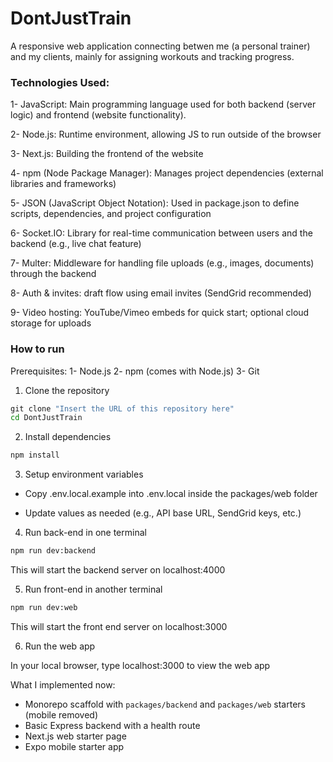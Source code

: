 # DontJustTrain

A responsive web application connecting betwen me (a personal trainer) and my clients, mainly for assigning workouts and tracking progress. 

### Technologies Used:

1- JavaScript:  Main programming language used for both backend (server logic) and frontend (website functionality).

2- Node.js: Runtime environment, allowing JS to run outside of the browser

3- Next.js: Building the frontend of the website

4- npm (Node Package Manager): Manages project dependencies (external libraries and frameworks)

5- JSON (JavaScript Object Notation): Used in package.json to define scripts, dependencies, and project configuration

6- Socket.IO: Library for real-time communication between users and the backend (e.g., live chat feature)

7- Multer: Middleware for handling file uploads (e.g., images, documents) through the backend

8- Auth & invites: draft flow using email invites (SendGrid recommended)

9- Video hosting: YouTube/Vimeo embeds for quick start; optional cloud storage for uploads

### How to run

Prerequisites:
1- Node.js 
2- npm (comes with Node.js)
3- Git

1. Clone the repository

```cmd
git clone "Insert the URL of this repository here"
cd DontJustTrain
```

2. Install dependencies

```cmd
npm install
```

3. Setup environment variables

- Copy .env.local.example into .env.local inside the packages/web folder

- Update values as needed (e.g., API base URL, SendGrid keys, etc.)

4. Run back-end
in one terminal 

```cmd
npm run dev:backend
```
This will start the backend server on localhost:4000

5. Run front-end
in another terminal

```cmd
npm run dev:web
```

This will start the front end server on localhost:3000

6. Run the web app

In your local browser, type localhost:3000 to view the web app



What I implemented now:
- Monorepo scaffold with `packages/backend` and `packages/web` starters (mobile removed)
- Basic Express backend with a health route
- Next.js web starter page
- Expo mobile starter app


